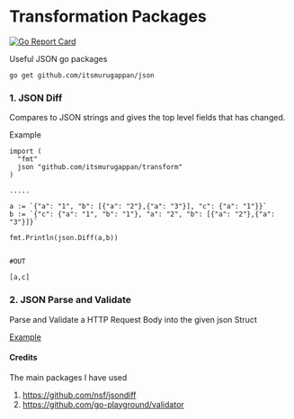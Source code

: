 # Transformation Packages

[![Go Report Card](https://goreportcard.com/badge/github.com/itsmurugappan/json)](https://goreportcard.com/report/github.com/itsmurugappan/json)

Useful JSON go packages

```
go get github.com/itsmurugappan/json
```

### 1. JSON Diff 

Compares to JSON strings and gives the top level fields that has changed. 

Example

```
import (
  "fmt"
  json "github.com/itsmurugappan/transform"
)

.....

a := `{"a": "1", "b": [{"a": "2"},{"a": "3"}], "c": {"a": "1"}}`
b := `{"c": {"a": "1", "b": "1"}, "a": "2", "b": [{"a": "2"},{"a": "3"}]}`

fmt.Println(json.Diff(a,b))


#OUT

[a,c]
```

### 2. JSON Parse and Validate

Parse and Validate a HTTP Request Body into the given json Struct

[Example](./transform_test.go)


#### Credits

The main packages I have used

1. https://github.com/nsf/jsondiff
2. https://github.com/go-playground/validator